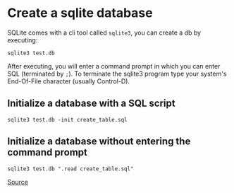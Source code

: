 # Create a sqlite database

SQLite comes with a cli tool called `sqlite3`, you can create a db by executing:

`sqlite3 test.db`

After executing, you will enter a command prompt in which you can enter SQL (terminated by `;`). To terminate the sqlite3
program type your system's End-Of-File character (usually Control-D).

## Initialize a database with a SQL script

`sqlite3 test.db -init create_table.sql`

## Initialize a database without entering the command prompt

`sqlite3 test.db ".read create_table.sql"`

[Source](https://www.sqlite.org/cli.html)